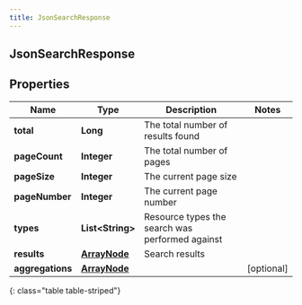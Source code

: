 ```yaml
---
title: JsonSearchResponse
---
```


## JsonSearchResponse

## Properties

| Name             | Type                                               | Description                                     | Notes      |
| ---------------- | -------------------------------------------------- | ----------------------------------------------- | ---------- |
| **total**        | <!----><!---->**Long**<!---->                      | The total number of results found               |            |
| **pageCount**    | <!----><!---->**Integer**<!---->                   | The total number of pages                       |            |
| **pageSize**     | <!----><!---->**Integer**<!---->                   | The current page size                           |            |
| **pageNumber**   | <!----><!---->**Integer**<!---->                   | The current page number                         |            |
| **types**        | <!----><!---->**List&lt;String&gt;**<!---->        | Resource types the search was performed against |            |
| **results**      | <!----><!---->[**ArrayNode**](ArrayNode.md)<!----> | Search results                                  |            |
| **aggregations** | <!----><!---->[**ArrayNode**](ArrayNode.md)<!----> |                                                 | [optional] |

{: class="table table-striped"}
